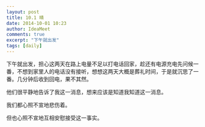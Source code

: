 ```yaml
---
layout: post
title: 10.1 晴
date: 2014-10-01 10:23
author: IdeaMeet
comments: true
excerpt: "下午就出发"
tags: [daily]
---
```

下午就出发，担心这两天在路上电量不足以打电话回家，趁还有电源充电先问候一番，不想到家里人的电话没有接听，想想这两天大概是葬礼时间，于是就沉思了一番。几分钟后收到回电，果不其然。

他们很平静地告诉了我这一消息，想来应该是知道我知道这一消息。

我们都心照不宣地悲伤着。

但也心照不宣地互相安慰接受这一事实。
